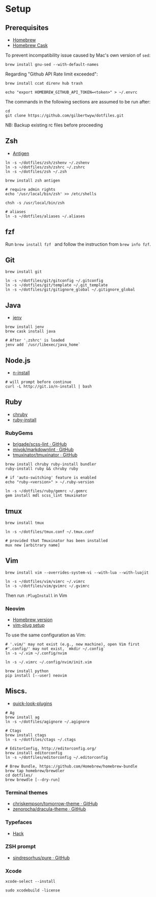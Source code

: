 # Setup

## Prerequisites

- [Homebrew](http://brew.sh/)
- [Homebrew Cask](https://caskroom.github.io/)

To prevent incompatibility issue caused by Mac's own version of `sed`:

```
brew install gnu-sed --with-default-names
```

Regarding "Github API Rate limit exceeded":

```
brew install ccat direnv hub trash

echo "export HOMEBREW_GITHUB_API_TOKEN=<token>" > ~/.envrc
```

The commands in the following sections are assumed to be run after:

```
cd
git clone https://github.com/gilbertwyw/dotfiles.git
```

NB: Backup existing rc files before proceeding

## Zsh

- [Antigen](https://zsh-users/antigen)

```
ln -s ~/dotfiles/zsh/zshenv ~/.zshenv
ln -s ~/dotfiles/zsh/zshrc ~/.zshrc
ln -s ~/dotfiles/zsh ~/.zsh

brew install zsh antigen

# require admin rights
echo '/usr/local/bin/zsh' >> /etc/shells

chsh -s /usr/local/bin/zsh

# aliases
ln -s ~/dotfiles/aliases ~/.aliases
```
## fzf

Run `brew install fzf ` and follow the instruction from `brew info fzf`.

## Git

```
brew install git

ln -s ~/dotfiles/git/gitconfig ~/.gitconfig
ln -s ~/dotfiles/git/template ~/.git_template
ln -s ~/dotfiles/git/gitignore_global ~/.gitignore_global
```

## Java

- [jenv](https://github.com/gcuisinier/jenv)

```
brew install jenv
brew cask install java

# After '.zshrc' is loaded
jenv add `/usr/libexec/java_home`
```

## Node.js

- [n-install](https://github.com/mklement0/n-install)

```
# will prompt before continue
curl -L http://git.io/n-install | bash
```

## Ruby

- [chruby](https://github.com/postmodern/chruby)
- [ruby-install](https://github.com/postmodern/ruby-install)

### RubyGems

- [brigade/scss-lint · GitHub](https://github.com/brigade/scss-lint)
- [mivok/markdownlint · GitHub](https://github.com/mivok/markdownlint)
- [tmuxinator/tmuxinator · GitHub](https://github.com/tmuxinator/tmuxinator)

```
brew install chruby ruby-install bundler
ruby-install ruby && chruby ruby

# if 'auto-switching' feature is enabled
echo "ruby-<version>" > ~/.ruby-version

ln -s ~/dotfiles/ruby/gemrc ~/.gemrc
gem install mdl scss_lint tmuxinator
```

## tmux

```
brew install tmux

ln -s ~/dotfiles/tmux.conf ~/.tmux.conf

# provided that Tmuxinator has been installed
mux new [arbitrary name]
```

## Vim

```
brew install vim --overrides-system-vi --with-lua --with-luajit

ln -s ~/dotfiles/vim/vimrc ~/.vimrc
ln -s ~/dotfiles/vim/gvimrc ~/.gvimrc
```

Then run `:PlugInstall` in Vim

### Neovim 

- [Homebrew version](https://github.com/neovim/homebrew-neovim/blob/master/README.md)
- [vim-plug setup](https://github.com/junegunn/vim-plug#neovim)

To use the same configuration as Vim:

```
# '.vim/' may not exist (e.g., new machine), open Vim first
#'.config/' may not exist, `mkdir ~/.config`
ln -s ~/.vim ~/.config/nvim

ln -s ~/.vimrc ~/.config/nvim/init.vim

brew install python
pip install [--user] neovim
```

## Miscs.

- [quick-look-plugins](https://github.com/sindresorhus/quick-look-plugins#install-all)

```
# Ag
brew install ag
ln -s ~/dotfiles/agignore ~/.agignore

# Ctags
brew install ctags
ln -s ~/dotfiles/ctags ~/.ctags

# EditorConfig, http://editorconfig.org/
brew install editorconfig
ln -s ~/dotfiles/editorconfig ~/.editorconfig

# Brew Bundle, https://github.com/Homebrew/homebrew-bundle
brew tap homebrew/brewdler
cd dotfiles/
brew brewdle [--dry-run]
```

### Terminal themes

- [chriskempson/tomorrow-theme · GitHub](https://github.com/chriskempson/tomorrow-theme)
- [zenorocha/dracula-theme · GitHub](https://github.com/zenorocha/dracula-theme)

### Typefaces

- [Hack](https://github.com/chrissimpkins/Hack#os-x)

### ZSH prompt

- [sindresorhus/pure · GitHub](https://github.com/sindresorhus/pure)

### Xcode

```
xcode-select --install

sudo xcodebuild -license
```

